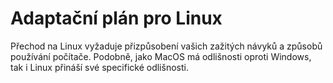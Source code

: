 # Adaptační plán pro Linux
Přechod na Linux vyžaduje přizpůsobení vašich zažitých návyků a způsobů používání počítače. Podobně, jako MacOS má odlišnosti oproti Windows, tak i Linux přináší své specifické odlišnosti.
